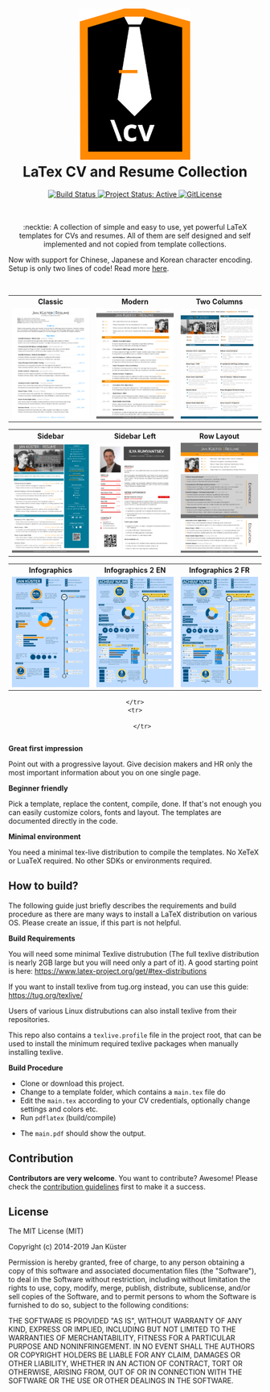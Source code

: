 <h1 align="center">
  <img alt="latexcv icon" src="./logo.svg" height="300px" />
  <br />
  LaTex CV and Resume Collection
</h1>

<div align="center">
  <a href="https://travis-ci.org/jankapunkt/latexcv" title="Build Status">
    <img src="https://travis-ci.org/jankapunkt/latexcv.svg?branch=master" alt="Build Status" />
  </a>
  <a href="http://www.repostatus.org/#active" title="Project Status: Active – The project has reached a stable, usable state and is being actively developed.">
    <img src="http://www.repostatus.org/badges/latest/active.svg" alt="Project Status: Active" />
  </a>
  <a href="https://gitlicense.com/license/jankapunkt/latexcv">
    <img src="https://gitlicense.com/badge/jankapunkt/latexcv" alt="GitLicense" />
  </a>	
</div>

<br />
<br />
<p align="center">
:necktie: A collection of simple and easy to use, yet powerful LaTeX templates for CVs and resumes. All of them are self designed and self implemented and not copied from template collections.
</p>
<p>
Now with support for Chinese, Japanese and Korean character encoding. Setup is only two lines of code! Read more <a href="docs/cjk/README.md">here</a>.
</p>	
<br />

<div align="center">
<table width="100%" margin-left="auto" margin-right="auto">
	<tr>
		<th>Classic</th>
		<th>Modern</th>
		<th>Two Columns</th>
	</tr>
	<tr>
		<td width="33%">
			<img src="docs/media/classic.png" 
				alt="Classic CV example preview" />
		</td>
		<td width="33%">
			<img src="docs/media/modern.png" 
				alt="Modern CV example preview" />
		</td>
		<td width="33%">
			<img src="docs/media/two_column.png" 
				alt="Two Column CV example preview" />
		</td>
	</tr>
</table>

<table width="100%" margin-left="auto" margin-right="auto">
	<tr>
   	    	<th>Sidebar</th>
       		<th>Sidebar Left</th>
       		<th>Row Layout</th>
	</tr>
	<tr>
		<td width="33%">
    			<img src="docs/media/sidebar.png" 
    				alt="Sidebar CV example preview" />
    		</td>
		<td width="33%">
    			<img src="docs/media/sidebarleft.png"
    				alt="Left sidebar CV example preview" />
    		</td>
    		<td width="33%">
    			<img src="docs/media/rows.png"
    		    		alt="Row-Layout CV example preview" />
            	</td>
	</tr>
</table>

<table width="100%" margin-left="auto" margin-right="auto">
	<tr>
		<th>Infographics</th>
    		<th>Infographics 2 EN</th>
    		<th>Infographics 2 FR</th>
	</tr>
	<tr>
		<td width="33%">
			<img src="docs/media/infographics.png" 
				alt="Infographics CV example preview" />
		</td>	  
		<td width="33%">
			<img src="docs/media/infographics2_en.png" 
				alt="Infographics CV example preview" />
		</td>
		<td width="33%">
		      <img src="docs/media/infographics2_fr.png" 
				alt="Infographics CV example preview" />
		</td>
	</tr>
</table>
<table>
    <tr>

    </tr>
    	<tr>	
 	
    	</tr>
</table>
</div>

**Great first impression**

Point out with a progressive layout. Give decision makers and HR only the most important information about you on one single page.

**Beginner friendly**

Pick a template, replace the content, compile, done. If that's not enough you can easily customize colors, fonts and layout. The templates are documented directly in the code. 

**Minimal environment**

You need a minimal tex-live distribution to compile the templates. No XeTeX or LuaTeX required. No other SDKs or environments required.

## How to build?

The following guide just briefly describes the requirements and build procedure as there are many ways to install a LaTeX distribution on various OS. Please create an issue, if this part is not helpful.

**Build Requirements**

You will need some minimal Texlive distrubution (The full texlive distribution is nearly 2GB large but you will need only a part of it). A good starting point is here: https://www.latex-project.org/get/#tex-distributions

If you want to install texlive from tug.org instead, you can use this guide: https://tug.org/texlive/

Users of various Linux distrubutions can also install texlive from their repositories.

This repo also contains a `texlive.profile` file in the project root, that can be used to install the minimum required texlive packages when manually installing texlive.


**Build Procedure**


 * Clone or download this project. 
 * Change to a template folder, which contains a `main.tex` file do
 * Edit the `main.tex` according to your CV credentials, optionally change settings and colors etc.
 * Run `pdflatex` (build/compile) 
 - The `main.pdf` should show the output.


## Contribution

**Contributors are very welcome**. You want to contribute? Awesome! Please check the [contribution guidelines](https://github.com/jankapunkt/latexcv/blob/master/CONTRIBUTING.md) first to make it a success.


## License

The MIT License (MIT)

Copyright (c) 2014-2019 Jan Küster

Permission is hereby granted, free of charge, to any person obtaining a copy
of this software and associated documentation files (the "Software"), to deal
in the Software without restriction, including without limitation the rights
to use, copy, modify, merge, publish, distribute, sublicense, and/or sell
copies of the Software, and to permit persons to whom the Software is
furnished to do so, subject to the following conditions:
	
THE SOFTWARE IS PROVIDED "AS IS", WITHOUT WARRANTY OF ANY KIND, EXPRESS OR
IMPLIED, INCLUDING BUT NOT LIMITED TO THE WARRANTIES OF MERCHANTABILITY,
FITNESS FOR A PARTICULAR PURPOSE AND NONINFRINGEMENT. IN NO EVENT SHALL THE
AUTHORS OR COPYRIGHT HOLDERS BE LIABLE FOR ANY CLAIM, DAMAGES OR OTHER
LIABILITY, WHETHER IN AN ACTION OF CONTRACT, TORT OR OTHERWISE, ARISING FROM,
OUT OF OR IN CONNECTION WITH THE SOFTWARE OR THE USE OR OTHER DEALINGS IN
THE SOFTWARE.

